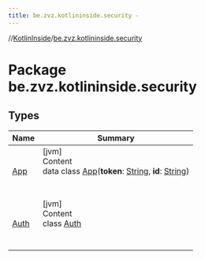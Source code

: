```yaml
---
title: be.zvz.kotlininside.security -
---
```

//[KotlinInside](../index.md)/[be.zvz.kotlininside.security](index.md)



# Package be.zvz.kotlininside.security  


## Types  
  
|  Name|  Summary| 
|---|---|
| <a name="be.zvz.kotlininside.security/App///PointingToDeclaration/"></a>[App](-app/index.md)| <a name="be.zvz.kotlininside.security/App///PointingToDeclaration/"></a>[jvm]  <br>Content  <br>data class [App](-app/index.md)(**token**: [String](https://kotlinlang.org/api/latest/jvm/stdlib/kotlin/-string/index.html), **id**: [String](https://kotlinlang.org/api/latest/jvm/stdlib/kotlin/-string/index.html))  <br><br><br>
| <a name="be.zvz.kotlininside.security/Auth///PointingToDeclaration/"></a>[Auth](-auth/index.md)| <a name="be.zvz.kotlininside.security/Auth///PointingToDeclaration/"></a>[jvm]  <br>Content  <br>class [Auth](-auth/index.md)  <br><br><br>

